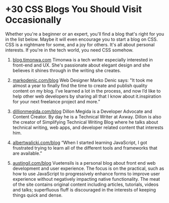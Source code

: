 # +30 CSS Blogs You Should Visit Occasionally
Whether you're a beginner or an expert, you'll find a blog that's right for you in the list below. Maybe it will even encourage you to start a blog on CSS.
CSS is a nightmare for some, and a joy for others. It's all about personal interests. If you're in the tech world, you need CSS somehow.

1) [blog.timonwa.com](https://blog.timonwa.com)
Timonwa is a tech writer especially interested in front-end and UX. She's passionate about elegant design and she believes it shines through in the writing she creates. 

2) [markodenic.com/blog](url)
Web Designer Marko Denic says: "It took me almost a year to finally find the time to create and publish quality content on my blog. I’ve learned a lot in the process, and now I’d like to help other web developers by sharing all that I know about it.inspiration for your next freelance project and more.”

3) [dillionmegida.com/blog](url)
Dillon Megida is a Developer Advocate and Content Creator. By day he is a Technical Writer at Axway. Dillon is also the creator of Simplifying Technical Writing Blog where he talks about technical writing, web apps, and developer related content that interests him.

4) [albertwalicki.com/blog](url)
“When I started learning JavaScript, I got frustrated trying to learn all of the different tools and frameworks that are available.”

5) [austingil.com/blog](url)
Vuetensils is a personal blog about front end web development and user experience. The focus is on the practical, such as how to use JavaScript to progressively enhance forms to improve user experience without negatively impacting native functionality. The meat of the site contains original content including articles, tutorials, videos and talks; superfluous fluff is discouraged in the interests of keeping things quick and dense.
